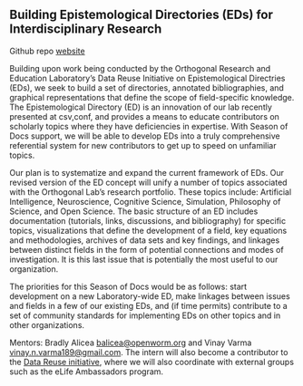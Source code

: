## Building Epistemological Directories (EDs) for Interdisciplinary Research
Github repo [website](https://github.com/Orthogonal-Research-Lab/Models-for-Data-Reuse)  

Building upon work being conducted by the Orthogonal Research and Education Laboratory’s Data Reuse Initiative on Epistemological Directries (EDs), we seek to build a set of directories, annotated bibliographies, and graphical representations that define the scope of field-specific knowledge. The Epistemological Directory (ED) is an innovation of our lab recently presented at csv,conf, and provides a means to educate contributors on scholarly topics where they have deficiencies in expertise. With Season of Docs support, we will be able to develop EDs into a truly comprehensive referential system for new contributors to get up to speed on unfamiliar topics.  

Our plan is to systematize and expand the current framework of EDs. Our revised version of the ED concept will unify a number of topics associated with the Orthogonal Lab’s research portfolio. These topics include: Artificial Intelligence, Neuroscience, Cognitive Science, Simulation, Philosophy of Science, and Open Science. The basic structure of an ED includes documentation (tutorials, links, discussions, and bibliography) for specific topics, visualizations that define the development of a field, key equations and methodologies, archives of data sets and key findings, and linkages between distinct fields in the form of potential connections and modes of investigation. It is this last issue that is potentially the most useful to our organization.  

The priorities for this Season of Docs would be as follows: start development on a new Laboratory-wide ED, make linkages between issues and fields in a few of our existing EDs, and (if time permits) contribute to a set of community standards for implementing EDs on other topics and in other organizations.  

Mentors: Bradly Alicea [balicea@openworm.org](mailto:balicea@openworm.org) and Vinay Varma [vinay.n.varma189@gmail.com](mailto:vinay.n.varma189@gmail.com). The intern will also become a contributor to the [Data Reuse initiative]((https://data-reuse.weebly.com/)), where we will also coordinate with external groups such as the eLife Ambassadors program.  
